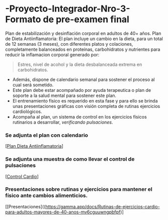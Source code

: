 # -Proyecto-Integrador-Nro-3-Formato de pre-examen final
Plan de estabilización y desinflación corporal en adultos de 40+ años.
Plan de Dieta Antiinflamatoria: El plan incluye un cambio en la dieta, para un total de 12 semanas (3 meses), con diferentes platos y colaciones, completamente balanceados en proteínas, carbohidratos y nutrientes para reducir la inflamacion corporal generado por:
  > Estres, nivel de acohol y la dieta desbalanceada extrema en carbohidratos.
* Además, dispone de calendario semanal para sostener el proceso al cual será sometido.
* Este plan debe estar acompañado por ayuda terapeutica o plan de soporte a la salud mental para sostener este plan.
* El entrenamiento físico es requerido en esta fase y para ello se brinda unas presentaciones gráficas con visión completa de rutinas ejercicios cardiológicos.
* Acompaña al plan, un sistema de control en los ejercicios físicos rutinarios a desarrollar, _verificando pulsaciones_.

### Se adjunta el plan  con calendario
[[Plan Dieta Antiinflamatoria](https://docs.google.com/document/d/1gnU6Xsj1io9lEFmC4uPp0FVZzDn2lmfeI2Hx5N7bmJE/edit?usp=sharing)]

### Se adjunta una muestra de como llevar el control de pulsaciones
[[Control Cardio](https://docs.google.com/spreadsheets/d/1Um9xcboP40eYc1ZAvT71zjRGpTJ0sQEgiwsfL5GwHew/edit?usp=sharing)]

### Presentaciones sobre rutinas y ejercicios para mantener el físico ante cambios alimenticios.
[[Presentaciones]((https://gamma.app/docs/Rutinas-de-ejercicios-cardio-para-adultos-mayores-de-40-anos-mv6cguuwngpbfpf)]


